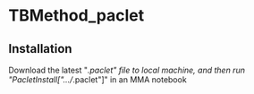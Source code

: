 # TBMethod_paclet

## Installation

Download the latest "*.paclet" file to local machine, and then run "PacletInstall[".../*.paclet"]" in an MMA notebook
